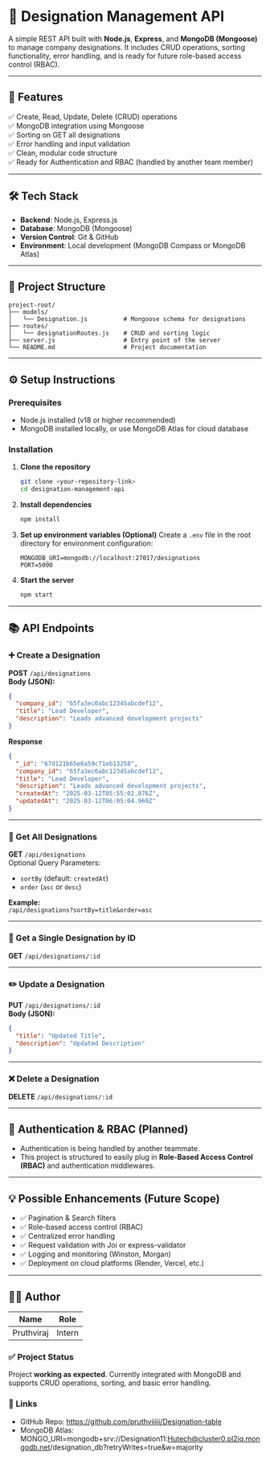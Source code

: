 # 📌 Designation Management API

A simple REST API built with **Node.js**, **Express**, and **MongoDB (Mongoose)** to manage company designations. It includes CRUD operations, sorting functionality, error handling, and is ready for future role-based access control (RBAC).

---

## 🚀 Features

✅ Create, Read, Update, Delete (CRUD) operations  
✅ MongoDB integration using Mongoose  
✅ Sorting on GET all designations  
✅ Error handling and input validation  
✅ Clean, modular code structure  
✅ Ready for Authentication and RBAC (handled by another team member)

---

## 🛠️ Tech Stack

- **Backend**: Node.js, Express.js  
- **Database**: MongoDB (Mongoose)  
- **Version Control**: Git & GitHub  
- **Environment**: Local development (MongoDB Compass or MongoDB Atlas)

---

## 📂 Project Structure

```
project-root/
├── models/
│   └── Designation.js          # Mongoose schema for designations
├── routes/
│   └── designationRoutes.js    # CRUD and sorting logic
├── server.js                   # Entry point of the server
└── README.md                   # Project documentation
```

---

## ⚙️ Setup Instructions

### Prerequisites
- Node.js installed (v18 or higher recommended)
- MongoDB installed locally, or use MongoDB Atlas for cloud database

### Installation

1. **Clone the repository**
   ```bash
   git clone <your-repository-link>
   cd designation-management-api
   ```

2. **Install dependencies**
   ```bash
   npm install
   ```

3. **Set up environment variables (Optional)**
   Create a `.env` file in the root directory for environment configuration:
   ```
   MONGODB_URI=mongodb://localhost:27017/designations
   PORT=5000
   ```

4. **Start the server**
   ```bash
   npm start
   ```

---

## 📚 API Endpoints

### ➕ Create a Designation
**POST** `/api/designations`  
**Body (JSON):**
```json
{
  "company_id": "65fa3ec6abc12345abcdef12",
  "title": "Lead Developer",
  "description": "Leads advanced development projects"
}
```
**Response**
```json
{
  "_id": "67d121b65e6a59c71eb13258",
  "company_id": "65fa3ec6abc12345abcdef12",
  "title": "Lead Developer",
  "description": "Leads advanced development projects",
  "createdAt": "2025-03-12T05:55:02.076Z",
  "updatedAt": "2025-03-12T06:05:04.969Z"
}
```

---

### 📃 Get All Designations  
**GET** `/api/designations`  
Optional Query Parameters:
- `sortBy` (default: `createdAt`)
- `order` (`asc` or `desc`)

**Example:**  
`/api/designations?sortBy=title&order=asc`

---

### 🔎 Get a Single Designation by ID  
**GET** `/api/designations/:id`

---

### ✏️ Update a Designation  
**PUT** `/api/designations/:id`  
**Body (JSON):**
```json
{
  "title": "Updated Title",
  "description": "Updated Description"
}
```

---

### ❌ Delete a Designation  
**DELETE** `/api/designations/:id`

---

## 🔐 Authentication & RBAC (Planned)
- Authentication is being handled by another teammate.
- This project is structured to easily plug in **Role-Based Access Control (RBAC)** and authentication middlewares.

---

## 💡 Possible Enhancements (Future Scope)
- ✅ Pagination & Search filters  
- ✅ Role-based access control (RBAC)  
- ✅ Centralized error handling  
- ✅ Request validation with Joi or express-validator  
- ✅ Logging and monitoring (Winston, Morgan)  
- ✅ Deployment on cloud platforms (Render, Vercel, etc.)

---

## 🧑‍💻 Author

| Name        | Role                   |
|-------------|------------------------|
| Pruthviraj  | Intern                 |




### ✅ Project Status
Project **working as expected**. Currently integrated with MongoDB and supports CRUD operations, sorting, and basic error handling.


### 🔗 Links
- GitHub Repo:  https://github.com/pruthviiiii/Designation-table
- MongoDB Atlas:  MONGO_URI=mongodb+srv://Designation11:Hutech@cluster0.pl2iq.mongodb.net/designation_db?retryWrites=true&w=majority